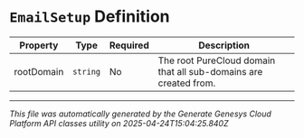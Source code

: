 # `EmailSetup` Definition

| Property | Type | Required | Description |
|----------|------|----------|-------------|
| rootDomain | `string` | No | The root PureCloud domain that all sub-domains are created from. |

---

*This file was automatically generated by the Generate Genesys Cloud Platform API classes utility on 2025-04-24T15:04:25.840Z*